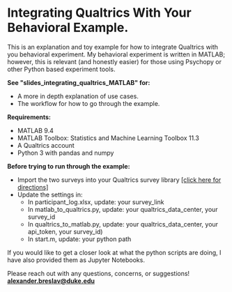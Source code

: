 # Integrating Qualtrics With Your Behavioral Example.
This is an explanation and toy example for how to integrate Qualtrics with you behavioral experiment. My behavioral experiment is written in MATLAB; however, this is relevant (and honestly easier) for those using Psychopy or other Python based experiment tools.

**See "slides_integrating_qualtrics_MATLAB" for:**
- A more in depth explanation of use cases.
- The workflow for how to go through the example.

**Requirements:** 
- MATLAB 9.4
- MATLAB Toolbox: Statistics and Machine Learning Toolbox 11.3
- A Qualtrics account
- Python 3 with pandas and numpy

**Before trying to run through the example:**
- Import the two surveys into your Qualtrics survey library [[click here for directions]](https://www.qualtrics.com/support/survey-platform/my-projects/creating-a-project/#CreatingFromAFile)
- Update the settings in:
  - In participant_log.xlsx, update: your survey_link
  - In matlab_to_qualtrics.py, update: your qualtrics_data_center, your survey_id
  - In qualtrics_to_matlab.py, update: your qualtrics_data_center, your api_token, your survey_id)
  - In start.m, update: your python path
  
If you would like to get a closer look at what the python scripts are doing, I have also provided them as Jupyter Notebooks.


Please reach out with any questions, concerns, or suggestions!
**alexander.breslav@duke.edu**
